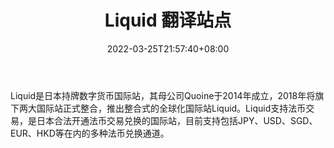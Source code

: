 ﻿---
weight: 
title: "Liquid 翻译站点"
description: "Liquid，是由日本的两家国际站Quoinex和Qryptos合并而成的联合国际站。"
date: 2022-03-25T21:57:40+08:00
lastmod: 2022-03-25T16:45:40+08:00
draft: false
authors: ["Metabd"]
featuredImage: "liquid.webp"
link: ""
tags: ["交易所","Liquid 翻译站点"]
categories: ["navigation"]
navigation: ["交易所"]
lightgallery: true
toc: true
pinned: false
recommend: false
recommend1: false
---
Liquid是日本持牌数字货币国际站，其母公司Quoine于2014年成立，2018年将旗下两大国际站正式整合，推出整合式的全球化国际站Liquid。Liquid支持法币交易，是日本合法开通法币交易兑换的国际站，目前支持包括JPY、USD、SGD、EUR、HKD等在内的多种法币兑换通道。
